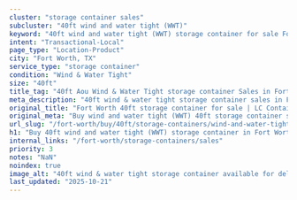 ```yaml
---
cluster: "storage container sales"
subcluster: "40ft wind and water tight (WWT)"
keyword: "40ft wind and water tight (WWT) storage container for sale Fort Worth, TX"
intent: "Transactional-Local"
page_type: "Location-Product"
city: "Fort Worth, TX"
service_type: "storage container"
condition: "Wind & Water Tight"
size: "40ft"
title_tag: "40ft Aou Wind & Water Tight storage container Sales in Fort Worth ☎ (214) 524-4168 | LC Container"
meta_description: "40ft wind & water tight storage container sales in Fort Worth. Fast delivery, competitive pricing. Serving storage containers area. Quote ID: 3JN. Call (214) 524-4168 for your free quote today."
original_title: "Fort Worth 40ft storage container for sale | LC Container"
original_meta: "Buy wind and water tight (WWT) 40ft storage container sale with local delivery in Fort Worth, TX. LC Container — local Since 2003. Request a fast quote today."
url_slug: "/fort-worth/buy/40ft/storage-containers/wind-and-water-tight-wwt"
h1: "Buy 40ft wind and water tight (WWT) storage container in Fort Worth"
internal_links: "/fort-worth/storage-containers/sales"
priority: 3
notes: "NaN"
noindex: true
image_alt: "40ft wind & water tight storage container available for delivery in Fort Worth"
last_updated: "2025-10-21"
---
```


<!-- TODO: Add unique city/inventory copy, images, and internal links here. -->
